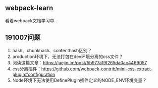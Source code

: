 ## webpack-learn
看着webpack文档学习中..

## 191007问题
1. hash、chunkhash、contenthash区别？
2. production环境下，无法打包在dev环境分离的css文件？
3. 阅读这篇文章：https://juejin.im/post/5b977a19f265da0ac4469057
4. css分离插件：https://github.com/webpack-contrib/mini-css-extract-plugin#configuration
5. Node环境下无法使用DefinePlugin插件定义的NODE_ENV环境变量？
